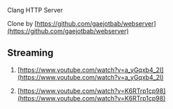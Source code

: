 Clang HTTP Server

Clone by [https://github.com/gaejotbab/webserver](https://github.com/gaejotbab/webserver)

## Streaming
1. [https://www.youtube.com/watch?v=a_yGqxb4_2I](https://www.youtube.com/watch?v=a_yGqxb4_2I)

2. [https://www.youtube.com/watch?v=K6RTrp1cp98](https://www.youtube.com/watch?v=K6RTrp1cp98)
